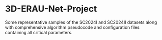 # 3D-ERAU-Net-Project
Some representative samples of the SC2024I and SC2024II datasets along with comprehensive algorithm pseudocode and configuration files containing all critical parameters.
